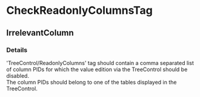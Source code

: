 ﻿---  
uid: Validator_18_13_9  
---

# CheckReadonlyColumnsTag

## IrrelevantColumn

### Details

'TreeControl\/ReadonlyColumns' tag should contain a comma separated list of column PIDs for which the value edition via the TreeControl should be disabled.  
The column PIDs should belong to one of the tables displayed in the TreeControl.
